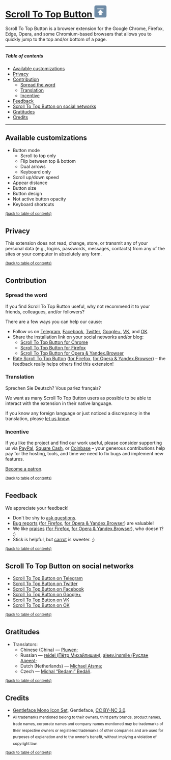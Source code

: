 [Scroll To Top Button <img src="/static/global/img/sttb-icon-38.png" width="38" height="38" alt="Scroll To Top Button">](https://scroll-to-top-button.com)
=======

Scroll To Top Button is a browser extension for the Google Chrome, Firefox, Edge, Opera, and some Chromium-based browsers that allows you to quickly jump to the top and/or bottom of a page.

___

##### Table of contents

  * [Available customizations](#available-customizations)
  * [Privacy](#privacy)
  * [Contribution](#contribution)
    * [Spread the word](#spread-the-word)
    * [Translation](#translation)
    * [Incentive](#incentive)
  * [Feedback](#feedback)
  * [Scroll To Top Button on social networks](#scroll-to-top-button-on-social-networks)
  * [Gratitudes](#gratitudes)
  * [Credits](#credits)

___

Available customizations
--------

- Button mode
  - Scroll to top only
  - Flip between top & bottom
  - Dual arrows
  - Keyboard only
- Scroll up/down speed
- Appear distance
- Button size
- Button design
- Not active button opacity
- Keyboard shortcuts

<sup>[(back to table of contents)](#table-of-contents)</sup>


Privacy
--------

This extension does not read, change, store, or transmit any of your personal data (e.g., logins, passwords, messages, contacts) from any of the sites or your computer in absolutely any form.

<sup>[(back to table of contents)](#table-of-contents)</sup>


Contribution
--------
### Spread the word

If you find Scroll To Top Button useful, why not recommend it to your friends, colleagues, and/or followers?

There are a few ways you can help our cause:

* Follow us on [Telegram](https://t.me/ScrollToTopButton), [Facebook](https://www.facebook.com/ScrollToTopButton), [Twitter](https://twitter.com/ScrollToTopBtn), [Google+](https://plus.google.com/111049917037858081473), [VK](https://vk.com/scrolltotopbutton), and [OK](https://ok.ru/group/54802374459420).
* Share the installation link on your social networks and/or blog:
  * [Scroll To Top Button for Chrome](https://chrome.google.com/webstore/detail/scroll-to-top-button/chinfkfmaefdlchhempbfgbdagheknoj)
  * [Scroll To Top Button for Firefox](https://addons.mozilla.org/firefox/addon/scroll-to-top-button-extension/)
  * [Scroll To Top Button for Opera & Yandex.Browser](https://addons.opera.com/extensions/details/scroll-to-top-button/)
* [Rate Scroll To Top Button](https://chrome.google.com/webstore/detail/scroll-to-top-button/chinfkfmaefdlchhempbfgbdagheknoj/reviews) ([for Firefox](https://addons.mozilla.org/firefox/addon/scroll-to-top-button-extension/), [for Opera & Yandex.Browser](https://addons.opera.com/extensions/details/scroll-to-top-button/#feedback-container)) – the feedback really helps others find this extension!

### Translation

Sprechen Sie Deutsch? Vous parlez français?

We want as many Scroll To Top Button users as possible to be able to interact with the extension in their native language.

If you know any foreign language or just noticed a discrepancy in the translation, please [let us know](https://www.transifex.com/poziworld/scroll-to-top-button/).

### Incentive

If you like the project and find our work useful, please consider supporting us via [PayPal](https://www.paypal.me/ScrollToTopButton), [Square Cash](https://cash.me/$ScrollToTopButton), or [Coinbase](https://commerce.coinbase.com/checkout/60af24ed-830b-4ef3-b501-caae08411af5) – your generous contributions help pay for the hosting, tools, and time we need to fix bugs and implement new features.

[Become a patron](https://www.patreon.com/bePatron?c=1906606).

<sup>[(back to table of contents)](#table-of-contents)</sup>


Feedback
--------

We appreciate your feedback!

- Don't be shy to [ask questions](mailto:feedback@scroll-to-top-button.com).
- [Bug reports](https://chrome.google.com/webstore/detail/scroll-to-top-button/chinfkfmaefdlchhempbfgbdagheknoj/support) ([for Firefox](https://goo.gl/forms/QMZFZfgKjQHOnRCX2), [for Opera & Yandex.Browser](https://addons.opera.com/extensions/details/scroll-to-top-button/?reports#feedback-container)) are valuable!
- We like [praises](https://chrome.google.com/webstore/detail/scroll-to-top-button/chinfkfmaefdlchhempbfgbdagheknoj/reviews) ([for Firefox](https://addons.mozilla.org/firefox/addon/scroll-to-top-button-extension/), [for Opera & Yandex.Browser](https://addons.opera.com/extensions/details/scroll-to-top-button/#feedback-container)), who doesn't? :)
- Stick is helpful, but [carrot](https://www.patreon.com/bePatron?c=1906606) is sweeter. ;)

<sup>[(back to table of contents)](#table-of-contents)</sup>


Scroll To Top Button on social networks
--------

- [Scroll To Top Button on Telegram](https://t.me/ScrollToTopButton)
- [Scroll To Top Button on Twitter](https://twitter.com/ScrollToTopBtn)
- [Scroll To Top Button on Facebook](https://www.facebook.com/ScrollToTopButton)
- [Scroll To Top Button on Google+](https://plus.google.com/111049917037858081473)
- [Scroll To Top Button on VK](https://vk.com/scrolltotopbutton)
- [Scroll To Top Button on OK](https://ok.ru/group/54802374459420)

<sup>[(back to table of contents)](#table-of-contents)</sup>


Gratitudes
--------

- Translators:
  - Chinese (China) — [Pluwen](https://www.transifex.com/user/profile/pluwen/);
  - Russian — [reidel (Пётр Михайлишин)](https://www.transifex.com/user/profile/reidel/), [aleev.insmile (Руслан Алеев)](https://www.transifex.com/user/profile/aleev.insmile/);
  - Dutch (Netherlands) — [Michael Atsma](https://www.transifex.com/user/profile/MichaelAtsma/);
  - Czech — [Michal “Bedami” Bedáň](https://www.transifex.com/user/profile/Bedami/).

<sup>[(back to table of contents)](#table-of-contents)</sup>


Credits
--------

* [Gentleface Mono Icon Set](http://gentleface.com/free_icon_set.html), Gentleface, [CC BY-NC 3.0](http://creativecommons.org/licenses/by-nc/3.0/).
* <sub>All trademarks mentioned belong to their owners, third party brands, product names, trade names, corporate names and company names mentioned may be trademarks of their respective owners or registered trademarks of other companies and are used for purposes of explanation and to the owner's benefit, without implying a violation of copyright law.</sub>

<sup>[(back to table of contents)](#table-of-contents)</sup>
